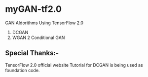 # myGAN-tf2.0
GAN Aldorithms Using TensorFlow 2.0

1. DCGAN 
2. WGAN
2 Conditional GAN 

## Special Thanks:-
TensorFlow 2.0 official website Tutorial for DCGAN is being used as foundation code.
